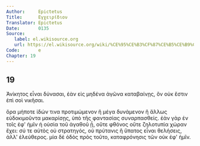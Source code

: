 ```yaml
---
Author:     Epictetus  
Title:      Εγχειρίδιον  
Translator: Epictetus  
Date:       0135  
Source:
   label: el.wikisource.org
   url: https://el.wikisource.org/wiki/%CE%95%CE%B3%CF%87%CE%B5%CE%B9%CF%81%CE%AF%CE%B4%CE%B9%CE%BF%CE%BD 
Code:       e  
Chapter: 19
---
```

##  19

Ἀνίκητος εἶναι δύνασαι, ἐὰν εἰς μηδένα ἀγῶνα καταβαίνῃς, ὃν οὐκ ἔστιν ἐπὶ σοὶ
νικῆσαι.

ὅρα μήποτε ἰδών τινα προτιμώμενον ἢ μέγα δυνάμενον ἢ ἄλλως εὐδοκιμοῦντα
μακαρίσῃς, ὑπὸ τῆς φαντασίας συναρπασθείς. ἐὰν γὰρ ἐν τοῖς ἐφ' ἡμῖν ἡ οὐσία τοῦ
ἀγαθοῦ ᾖ, οὔτε φθόνος οὔτε ζηλοτυπία χώραν ἔχει: σύ τε αὐτὸς οὐ στρατηγός, οὐ
πρύτανις ἢ ὕπατος εἶναι θελήσεις, ἀλλ' ἐλεύθερος. μία δὲ ὁδὸς πρὸς τοῦτο,
καταφρόνησις τῶν οὐκ ἐφ' ἡμῖν.


